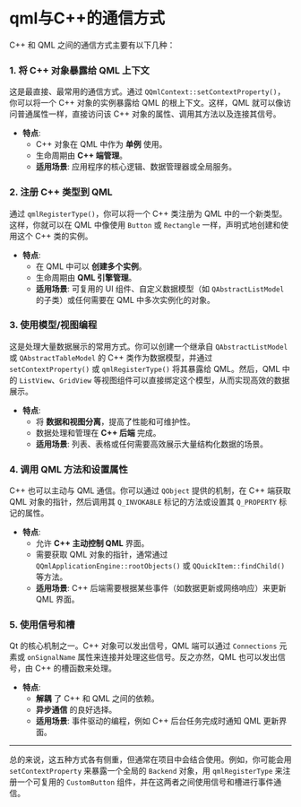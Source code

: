 # qml与C++的通信方式

C++ 和 QML 之间的通信方式主要有以下几种：

### 1. 将 C++ 对象暴露给 QML 上下文



这是最直接、最常用的通信方式。通过 `QQmlContext::setContextProperty()`，你可以将一个 C++ 对象的实例暴露给 QML 的根上下文。这样，QML 就可以像访问普通属性一样，直接访问该 C++ 对象的属性、调用其方法以及连接其信号。

- **特点**:
  - C++ 对象在 QML 中作为 **单例** 使用。
  - 生命周期由 **C++ 端管理**。
  - **适用场景**: 应用程序的核心逻辑、数据管理器或全局服务。



### 2. 注册 C++ 类型到 QML

通过 `qmlRegisterType()`，你可以将一个 C++ 类注册为 QML 中的一个新类型。这样，你就可以在 QML 中像使用 `Button` 或 `Rectangle` 一样，声明式地创建和使用这个 C++ 类的实例。

- **特点**:
  - 在 QML 中可以 **创建多个实例**。
  - 生命周期由 **QML 引擎管理**。
  - **适用场景**: 可复用的 UI 组件、自定义数据模型（如 `QAbstractListModel` 的子类）或任何需要在 QML 中多次实例化的对象。

### 3. 使用模型/视图编程

这是处理大量数据展示的常用方式。你可以创建一个继承自 `QAbstractListModel` 或 `QAbstractTableModel` 的 C++ 类作为数据模型，并通过 `setContextProperty()` 或 `qmlRegisterType()` 将其暴露给 QML。然后，QML 中的 `ListView`、`GridView` 等视图组件可以直接绑定这个模型，从而实现高效的数据展示。

- **特点**:
  - 将 **数据和视图分离**，提高了性能和可维护性。
  - 数据处理和管理在 **C++ 后端** 完成。
  - **适用场景**: 列表、表格或任何需要高效展示大量结构化数据的场景。

### 4. 调用 QML 方法和设置属性

C++ 也可以主动与 QML 通信。你可以通过 `QObject` 提供的机制，在 C++ 端获取 QML 对象的指针，然后调用其 `Q_INVOKABLE` 标记的方法或设置其 `Q_PROPERTY` 标记的属性。

- **特点**:
  - 允许 **C++ 主动控制 QML** 界面。
  - 需要获取 QML 对象的指针，通常通过 `QQmlApplicationEngine::rootObjects()` 或 `QQuickItem::findChild()` 等方法。
  - **适用场景**: C++ 后端需要根据某些事件（如数据更新或网络响应）来更新 QML 界面。

### 5. 使用信号和槽



Qt 的核心机制之一。C++ 对象可以发出信号，QML 端可以通过 `Connections` 元素或 `onSignalName` 属性来连接并处理这些信号。反之亦然，QML 也可以发出信号，由 C++ 的槽函数来处理。

- **特点**:
  - **解耦** 了 C++ 和 QML 之间的依赖。
  - **异步通信** 的良好选择。
  - **适用场景**: 事件驱动的编程，例如 C++ 后台任务完成时通知 QML 更新界面。

------

总的来说，这五种方式各有侧重，但通常在项目中会结合使用。例如，你可能会用 `setContextProperty` 来暴露一个全局的 `Backend` 对象，用 `qmlRegisterType` 来注册一个可复用的 `CustomButton` 组件，并在这两者之间使用信号和槽进行事件通信。